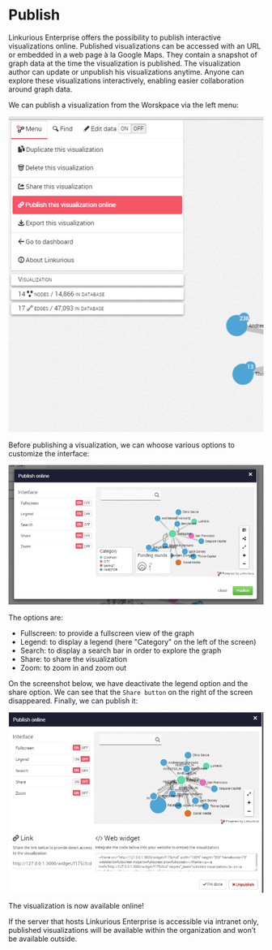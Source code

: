 # Publish

Linkurious Enterprise offers the possibility to publish interactive visualizations online. Published visualizations can be accessed with an URL or embedded in a web page à la Google Maps. They contain a snapshot of graph data at the time the visualization is published. The visualization author can update or unpublish his visualizations anytime. Anyone can explore these visualizations interactively, enabling easier collaboration around graph data.

We can publish a visualization from the Worskpace via the left menu:

![](MenutoP.png)

Before publishing a visualization, we can whoose various options to customize the interface: 

![](ScreenBP.png)

The options are:
- Fullscreen: to provide a fullscreen view of the graph
- Legend: to display a legend (here "Category" on the left of the screen)
- Search: to display a search bar in order to explore the graph
- Share: to share the visualization
- Zoom: to zoom in and zoom out


On the screenshot below, we have deactivate the legend option and the share option. We can see that the ```Share button``` on the right of the screen disappeared. Finally, we can publish it:

![](Done.png)

The visualization is now available online!

<div class="alert alert-info">
    If the server that hosts Linkurious Enterprise is accessible via intranet only, published visualizations will be available within the organization and won’t be available outside.
</div>
